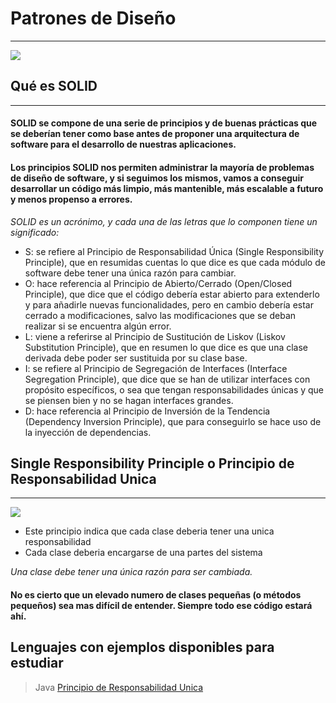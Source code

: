 # Patrones de Diseño
---------------------------------------------------------------------------------
![](https://yosoydani.com/wp-content/uploads/2017/11/unnamed-file-1.jpg)
## Qué es SOLID
----------------------------------------------------------------------------------
#### SOLID se compone de una serie de principios y de buenas prácticas que se deberían tener como base antes de proponer una arquitectura de software para el desarrollo de nuestras aplicaciones.

#### Los principios SOLID nos permiten administrar la mayoría de problemas de diseño de software, y si seguimos los mismos, vamos a conseguir desarrollar un código más limpio, más mantenible, más escalable a futuro y menos propenso a errores.

*SOLID es un acrónimo, y cada una de las letras que lo componen tiene un significado:*

- S: se refiere al Principio de Responsabilidad Única (Single Responsibility Principle), que en resumidas cuentas lo que dice es que cada módulo de software debe tener una única razón para cambiar.
- O: hace referencia al Principio de Abierto/Cerrado (Open/Closed Principle), que dice que el código debería estar abierto para extenderlo y para añadirle nuevas funcionalidades, pero en cambio debería estar cerrado a modificaciones, salvo las modificaciones que se deban realizar si se encuentra algún error.
- L: viene a referirse al Principio de Sustitución de Liskov (Liskov Substitution Principle), que en resumen lo que dice es que una clase derivada debe poder ser sustituida por su clase base.
- I: se refiere al Principio de Segregación de Interfaces (Interface Segregation Principle), que dice que se han de utilizar interfaces con propósito específicos, o sea que tengan responsabilidades únicas y que se piensen bien y no se hagan interfaces grandes.
- D: hace referencia al Principio de Inversión de la Tendencia (Dependency Inversion Principle), que para conseguirlo se hace uso de la inyección de dependencias.

## Single Responsibility Principle o Principio de Responsabilidad Unica
---------------------------------------------------------------------------------- 
![](https://i1.wp.com/www.devtec.com/wp-content/uploads/2013/04/SRP.jpg?resize=584%2C438)
- Este principio indica que cada clase deberia tener una unica responsabilidad
- Cada clase deberia encargarse de una partes del sistema

*Una clase debe tener una única razón para ser cambiada.*

#### No es cierto que un elevado numero de clases pequeñas (o métodos pequeños) sea mas difícil de entender. Siempre todo ese código estará ahí.

## Lenguajes con ejemplos disponibles para estudiar
>Java [Principio de Responsabilidad Unica](https://github.com/Zelechos/DP_Design_Patterns/tree/master/SOLID/Java/Single_Responsibility_Principle)
